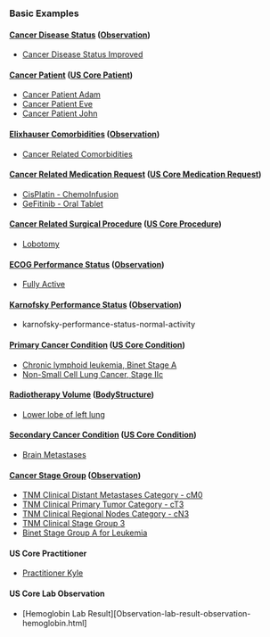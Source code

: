 ### Basic Examples
#### [Cancer Disease Status](Structure-definition-mcode-cancer-disease-status.html) ([Observation](http://hl7.org/fhir/R4/observation.html))
* [Cancer Disease Status Improved](Observationcancer-disease-status-improved.html)
#### [Cancer Patient](Structure-definition-mcode-cancer-patient.html) ([US Core Patient](http://hl7.org/fhir/us/core/STU4/StructureDefinition-us-core-patient.html))
* [Cancer Patient Adam](Patient-cancer-patient-adam-everyman.html)
* [Cancer Patient Eve](Patient-cancer-patient-eve-everyman.html)
* [Cancer Patient John](Patient-cancer-patient-john-everyman.html)
#### [Elixhauser Comorbidities](StructureDefinition/mcode-comorbidities-elixhauser.html) ([Observation](http://hl7.org/fhir/R4/observation.html))
*  [Cancer Related Comorbidities](cancer-related-mcode-comorbidities-elixhauser-john-anyperson.html)
#### [Cancer Related Medication Request]() ([US Core Medication Request](http://hl7.org/fhir/us/core/STU4/StructureDefinition-us-core-medication-request.html))
*  [CisPlatin - ChemoInfusion](MedicationRequest-cancer-related-medication-request-cisplatin.html)
*  [GeFitinib - Oral Tablet](MedicationRequest-cancer-related-medication-request-gefitinib.html)
#### [Cancer Related Surgical Procedure](Structure-definition-mcode-cancer-related-surgical-procedure.html) ([US Core Procedure](http://hl7.org/fhir/us/core/STU4/StructureDefinition-us-core-procedure.html))
*  [Lobotomy](Procedure-cancer-related-surgical-procedure-lobectomy.html)
#### [ECOG Performance Status](StructureDefinition/mcode-ecog-performance-status.html) ([Observation](http://hl7.org/fhir/R4/observation.html))
*  [Fully Active](Observation-ecog-performance-status-fully-active.html)
#### [Karnofsky Performance Status](StructureDefinition/mcode-karnofky-performance-status.html) ([Observation](http://hl7.org/fhir/R4/observation.html))
*  karnofsky-performance-status-normal-activity
#### [Primary Cancer Condition](Structure-definition-mcode-primary-cancer-condition.html) ([US Core Condition](http://hl7.org/fhir/us/core/STU4/StructureDefinition-us-core-condition.html))
*  [Chronic lymphoid leukemia, Binet Stage A](Condition-primary-cancer-condition-cll.html)
*  [Non-Small Cell Lung Cancer, Stage IIc](Condition-primary-cancer-condition-nsclc.html)
#### [Radiotherapy Volume](Structure-definition-mcode-radiotherapy-volume.html) ([BodyStructure](http://hl7.org/fhir/R4/bodystructure.html))
*  [Lower lobe of left lung](BodyStructure-john-anyperson-treatment-volume.html)
#### [Secondary Cancer Condition](Structure-definition-mcode-secondary-cancer-condition.html) ([US Core Condition](http://hl7.org/fhir/us/core/STU4/StructureDefinition-us-core-condition.html))
*  [Brain Metastases](Condition-secondary-cancer-condition-brain-mets.html)
#### [Cancer Stage Group](Structure-definition-mcode-cancer-stage-group.html) ([Observation](http://hl7.org/fhir/R4/observation.html))
*  [TNM Clinical Distant Metastases Category - cM0](Observation-tnm-clinical-distant-metastases-category-cM0.html)
*  [TNM Clinical Primary Tumor Category - cT3](Observation-tnm-clinical-primary-tumor-category-cT3.html)
*  [TNM Clinical Regional Nodes Category - cN3](Observation-tnm-clinical-regional-nodes-category-cN3.html)
*  [TNM Clinical Stage Group 3](Observation-tnm-clinical-stage-group-3c.html)
*  [Binet Stage Group A for Leukemia](Observation-binet-stage-group-A.html)
#### US Core Practitioner
*  [Practitioner Kyle](Practitioner-us-core-practitioner-kyle-anydoc.html)
#### US Core Lab Observation
*  [Hemoglobin Lab Result][Observation-lab-result-observation-hemoglobin.html]